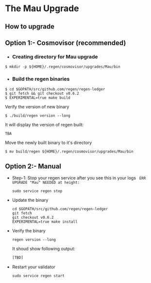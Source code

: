 # The Mau Upgrade

 


## How to upgrade

## Option 1:- Cosmovisor (recommended)

 - ### Creating directory for Mau upgrade
 ```
 $ mkdir -p ${HOME}/.regen/cosmovisor/upgrades/Mau/bin
 ```

 
 - ### Build the regen binaries
 ```
 $ cd $GOPATH/src/github.com/regen/regen-ledger
 $ git fetch && git checkout v0.6.2
 $ EXPERIMENTAL=true make build
 ```
 Verify the version of new binary
 ```
 $ ./build/regen version --long
 ```
 It will display the version of regen built:
 ```
 TBA
 ```
 
 Move the newly built binary to it's directory
 ```
 $ mv build/regen ${HOME}/.regen/cosmovisor/upgrades/Mau/bin
 ```
 
 
## Option 2:- Manual 

- Step-1: Stop your regen service after you see this in your logs ` ERR UPGRADE "Mau" NEEDED at height:`
    ```
    sudo service regen stop
    ```

- Update the binary
    ```
    cd $GOPATH/src/github.com/regen/regen-ledger
    git fetch
    git checkout v0.6.2
    EXPERIMENTAL=true make install
    ```
- Verify the binary
    ```
    regen version --long 
    ```
    It shoud show following output:
    ```sh
    [TBD]
    ```
- Restart your validator
    ```
    sudo service regen start
    ```



